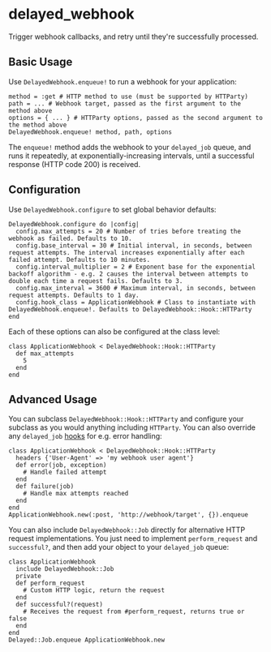 delayed_webhook
===============

Trigger webhook callbacks, and retry until they're successfully processed.

## Basic Usage

Use `DelayedWebhook.enqueue!` to run a webhook for your application:

```
method = :get # HTTP method to use (must be supported by HTTParty)
path = ... # Webhook target, passed as the first argument to the method above
options = { ... } # HTTParty options, passed as the second argument to the method above
DelayedWebhook.enqueue! method, path, options
```

The `enqueue!` method adds the webhook to your `delayed_job` queue, and runs it repeatedly, at exponentially-increasing
intervals, until a successful response (HTTP code 200) is received.

## Configuration

Use `DelayedWebhook.configure` to set global behavior defaults:

```
DelayedWebhook.configure do |config|
  config.max_attempts = 20 # Number of tries before treating the webhook as failed. Defaults to 10.
  config.base_interval = 30 # Initial interval, in seconds, between request attempts. The interval increases exponentially after each failed attempt. Defaults to 10 minutes.
  config.interval_multiplier = 2 # Exponent base for the exponential backoff algorithm - e.g. 2 causes the interval between attempts to double each time a request fails. Defaults to 3.
  config.max_interval = 3600 # Maximum interval, in seconds, between request attempts. Defaults to 1 day.
  config.hook_class = ApplicationWebhook # Class to instantiate with DelayedWebhook.enqueue!. Defaults to DelayedWebhook::Hook::HTTParty
end
```

Each of these options can also be configured at the class level:

```
class ApplicationWebhook < DelayedWebhook::Hook::HTTParty
  def max_attempts
    5
  end
end
```

## Advanced Usage

You can subclass `DelayedWebhook::Hook::HTTParty` and configure your subclass as you would anything including `HTTParty`. You
can also override any `delayed_job` [hooks](https://github.com/collectiveidea/delayed_job#hooks) for e.g. error
handling:

```
class ApplicationWebhook < DelayedWebhook::Hook::HTTParty
  headers {'User-Agent' => 'my webhook user agent'}
  def error(job, exception)
    # Handle failed attempt
  end
  def failure(job)
    # Handle max attempts reached
  end
end
ApplicationWebhook.new(:post, 'http://webhook/target', {}).enqueue
```

You can also include `DelayedWebhook::Job` directly for alternative HTTP request implementations. You just need to
implement `perform_request` and `successful?`, and then add your object to your `delayed_job` queue:

```
class ApplicationWebhook
  include DelayedWebhook::Job
  private
  def perform_request
    # Custom HTTP logic, return the request
  end
  def successful?(request)
    # Receives the request from #perform_request, returns true or false
  end
end
Delayed::Job.enqueue ApplicationWebhook.new
```